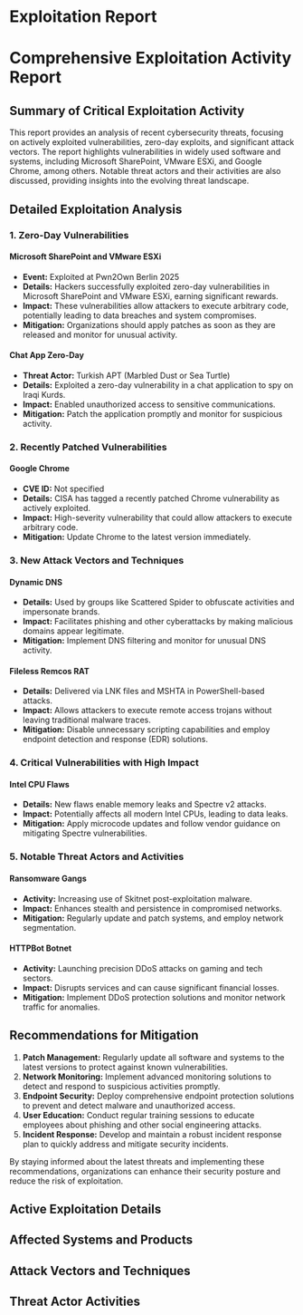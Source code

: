 # Exploitation Report

# Comprehensive Exploitation Activity Report

## Summary of Critical Exploitation Activity

This report provides an analysis of recent cybersecurity threats, focusing on actively exploited vulnerabilities, zero-day exploits, and significant attack vectors. The report highlights vulnerabilities in widely used software and systems, including Microsoft SharePoint, VMware ESXi, and Google Chrome, among others. Notable threat actors and their activities are also discussed, providing insights into the evolving threat landscape.

## Detailed Exploitation Analysis

### 1. Zero-Day Vulnerabilities

#### Microsoft SharePoint and VMware ESXi
- **Event:** Exploited at Pwn2Own Berlin 2025
- **Details:** Hackers successfully exploited zero-day vulnerabilities in Microsoft SharePoint and VMware ESXi, earning significant rewards.
- **Impact:** These vulnerabilities allow attackers to execute arbitrary code, potentially leading to data breaches and system compromises.
- **Mitigation:** Organizations should apply patches as soon as they are released and monitor for unusual activity.

#### Chat App Zero-Day
- **Threat Actor:** Turkish APT (Marbled Dust or Sea Turtle)
- **Details:** Exploited a zero-day vulnerability in a chat application to spy on Iraqi Kurds.
- **Impact:** Enabled unauthorized access to sensitive communications.
- **Mitigation:** Patch the application promptly and monitor for suspicious activity.

### 2. Recently Patched Vulnerabilities

#### Google Chrome
- **CVE ID:** Not specified
- **Details:** CISA has tagged a recently patched Chrome vulnerability as actively exploited.
- **Impact:** High-severity vulnerability that could allow attackers to execute arbitrary code.
- **Mitigation:** Update Chrome to the latest version immediately.

### 3. New Attack Vectors and Techniques

#### Dynamic DNS
- **Details:** Used by groups like Scattered Spider to obfuscate activities and impersonate brands.
- **Impact:** Facilitates phishing and other cyberattacks by making malicious domains appear legitimate.
- **Mitigation:** Implement DNS filtering and monitor for unusual DNS activity.

#### Fileless Remcos RAT
- **Details:** Delivered via LNK files and MSHTA in PowerShell-based attacks.
- **Impact:** Allows attackers to execute remote access trojans without leaving traditional malware traces.
- **Mitigation:** Disable unnecessary scripting capabilities and employ endpoint detection and response (EDR) solutions.

### 4. Critical Vulnerabilities with High Impact

#### Intel CPU Flaws
- **Details:** New flaws enable memory leaks and Spectre v2 attacks.
- **Impact:** Potentially affects all modern Intel CPUs, leading to data leaks.
- **Mitigation:** Apply microcode updates and follow vendor guidance on mitigating Spectre vulnerabilities.

### 5. Notable Threat Actors and Activities

#### Ransomware Gangs
- **Activity:** Increasing use of Skitnet post-exploitation malware.
- **Impact:** Enhances stealth and persistence in compromised networks.
- **Mitigation:** Regularly update and patch systems, and employ network segmentation.

#### HTTPBot Botnet
- **Activity:** Launching precision DDoS attacks on gaming and tech sectors.
- **Impact:** Disrupts services and can cause significant financial losses.
- **Mitigation:** Implement DDoS protection solutions and monitor network traffic for anomalies.

## Recommendations for Mitigation

1. **Patch Management:** Regularly update all software and systems to the latest versions to protect against known vulnerabilities.
2. **Network Monitoring:** Implement advanced monitoring solutions to detect and respond to suspicious activities promptly.
3. **Endpoint Security:** Deploy comprehensive endpoint protection solutions to prevent and detect malware and unauthorized access.
4. **User Education:** Conduct regular training sessions to educate employees about phishing and other social engineering attacks.
5. **Incident Response:** Develop and maintain a robust incident response plan to quickly address and mitigate security incidents.

By staying informed about the latest threats and implementing these recommendations, organizations can enhance their security posture and reduce the risk of exploitation.

## Active Exploitation Details



## Affected Systems and Products



## Attack Vectors and Techniques



## Threat Actor Activities

 